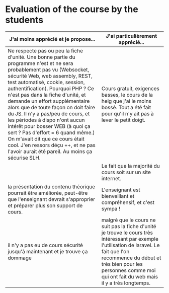 # Evaluation of the course by the students

| J'ai moins apprécié et je propose...                                                                                                                                                                                                                                                                                                                                                                                                                                                                                                                                                                                      | J'ai particulièrement apprécié...                                                                                                                                                                                                                         |
|---------------------------------------------------------------------------------------------------------------------------------------------------------------------------------------------------------------------------------------------------------------------------------------------------------------------------------------------------------------------------------------------------------------------------------------------------------------------------------------------------------------------------------------------------------------------------------------------------------------------------|-----------------------------------------------------------------------------------------------------------------------------------------------------------------------------------------------------------------------------------------------------------|
| Ne respecte pas ou peu la fiche d'unité. Une bonne partie du programme n'est et ne sera probablement pas vu (Websocket, sécurité Web, web assembly, REST, test automatisé, cookie, session, authentification). Pourquoi PHP ? Ce n'est pas dans la fiche d'unité, et demande un effort supplémentaire alors que de toute façon on doit faire du JS. Il n'y a pas/peu de cours, et les périodes à dispo n'ont aucun intérêt pour bosser WEB (à quoi ça sert ? Pas d'effort = 6 quand même.)   On m'avait dit que ce cours était cool. J'en ressors déçu ++, et ne pas l'avoir aurait été pareil. Au moins ça sécurise SLH. | Cours gratuit, exigences basses, le cours de la heig que j'ai le moins bossé. Tout a été fait pour qu'il n'y ait pas à lever le petit doigt.                                                                                                              |
|                                                                                                                                                                                                                                                                                                                                                                                                                                                                                                                                                                                                                           | Le fait que la majorité du cours soit sur un site internet.                                                                                                                                                                                               |
| la présentation du contenu théorique pourrait être améliorée, peut-être que l'enseignant devrait s'approprier et préparer plus son support de cours.                                                                                                                                                                                                                                                                                                                                                                                                                                                                      | L'enseignant est bienveillant et compréhensif, et c'est sympa !                                                                                                                                                                                           |
| il n'y a pas eu de cours sécurité jusqu'à maintenant et je trouve ça dommage                                                                                                                                                                                                                                                                                                                                                                                                                                                                                                                                              | malgré que le cours ne suit pas la fiche d'unité je trouve le cours très intéressant par exemple l'utilisation de laravel. Le fait que l'on recommence du début et très bien pour les personnes comme moi qui ont fait du web mais il y a très longtemps. |
